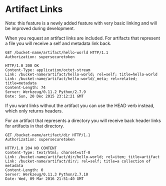 Artifact Links
==============

Note: this feature is a newly added feature with very basic linking and will be improved during development.

When you request an artifact links are included. For artifacts that represent a file you will receive a self and metadata link back.

    GET /bucket-name/artifact/hello-world HTTP/1.1
    Authorization: supersecuretoken

    HTTP/1.0 200 OK
    Content-Type: application/octet-stream
    Link: /bucket-name/artifact/hello-world; rel=self; title=hello-world
    Link: /bucket-name/artifact/hello-world/_meta; rel=related; title=metadata
    Content-Length: 74
    Server: Werkzeug/0.11.2 Python/2.7.9
    Date: Sun, 20 Dec 2015 23:12:21 GMT

If you want links without the artifact you can use the HEAD verb instead, which only returns headers.

For an artifact that represents a directory you will receive back header links for artifacts in that directory.

    GET /bucket-name/artifact/dir HTTP/1.1
    Authorization: supersecuretoken

    HTTP/1.0 204 NO CONTENT
    Content-Type: text/html; charset=utf-8
    Link: /bucket-name/artifact/dir/hello-world; rel=item; title=artifact
    Link: /bucket-name/artifact/dir/; rel=self; title=a collection of metadata
    Content-Length: 0
    Server: Werkzeug/0.11.3 Python/2.7.10
    Date: Wed, 09 Mar 2016 21:51:40 GMT
